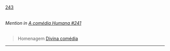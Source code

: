 [243](https://github.com/guilhermeprokisch/ideias/issues/243) 
###### 




 ######  Mention in [A comédia Humana #241](A-comédia-Humana-#241)  
 > Homenagem [Divina comédia](Divina-comédia)

-------------------------------------------------------------------------------

